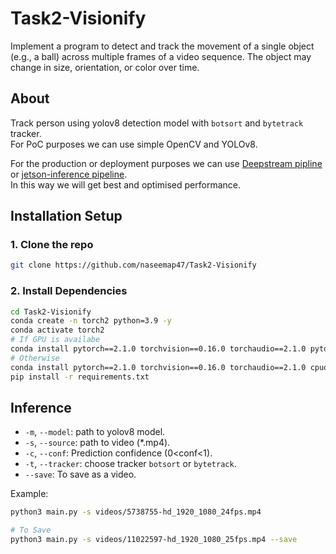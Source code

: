 # Task2-Visionify
Implement a program to detect and track the movement of a single object (e.g., a ball) across multiple frames of a video sequence. The object may change in size, orientation, or color over time.

## About
Track person using yolov8 detection model with `botsort` and `bytetrack` tracker.<br>
For PoC purposes we can use simple OpenCV and YOLOv8.

For the production or deployment purposes we can use [Deepstream pipline](https://developer.nvidia.com/deepstream-sdk) or [jetson-inference pipeline](https://github.com/dusty-nv/jetson-inference).<br>
In this way we will get best and optimised performance.

## Installation Setup
### 1. Clone the repo
```bash
git clone https://github.com/naseemap47/Task2-Visionify
```
### 2. Install Dependencies
```bash
cd Task2-Visionify
conda create -n torch2 python=3.9 -y
conda activate torch2
# If GPU is availabe
conda install pytorch==2.1.0 torchvision==0.16.0 torchaudio==2.1.0 pytorch-cuda=11.8 -c pytorch -c nvidia -y
# Otherwise
conda install pytorch==2.1.0 torchvision==0.16.0 torchaudio==2.1.0 cpuonly -c pytorch -y
pip install -r requirements.txt
```
## Inference
- `-m`, `--model`: path to yolov8 model.
- `-s`, `--source`: path to video (*.mp4).
- `-c`, `--conf`: Prediction confidence (0<conf<1).
- `-t`, `--tracker`: choose tracker `botsort` or `bytetrack`.
- `--save`: To save as a video.

Example:

```bash
python3 main.py -s videos/5738755-hd_1920_1080_24fps.mp4

# To Save
python3 main.py -s videos/11022597-hd_1920_1080_25fps.mp4 --save
```
